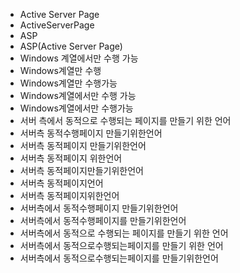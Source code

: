 ﻿- Active Server Page
- ActiveServerPage
- ASP
- ASP(Active Server Page)
- Windows 계열에서만 수행 가능
- Windows계열만 수행
- Windows계열만 수행가능
- Windows계열에서만 수행 가능
- Windows계열에서만 수행가능
- 서버 측에서 동적으로 수행되는 페이지를 만들기 위한 언어
- 서버측 동적수행페이지 만들기위한언어
- 서버측 동적페이지 만들기위한언어
- 서버측 동적페이지 위한언어
- 서버측 동적페이지만들기위한언어
- 서버측 동적페이지언어
- 서버측 동적페이지위한언어
- 서버측에서 동적수행페이지 만들기위한언어
- 서버측에서 동적수행페이지를 만들기위한언어
- 서버측에서 동적으로 수행되는 페이지를 만들기 위한 언어
- 서버측에서 동적으로수행되는페이지를 만들기 위한 언어
- 서버측에서 동적으로수행되는페이지를 만들기위한언어
